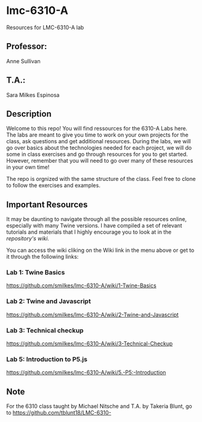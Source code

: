 # lmc-6310-A
Resources for LMC-6310-A lab

## Professor:
Anne Sullivan

## T.A.:
Sara Milkes Espinosa

## Description
Welcome to this repo! You will find ressources for the 6310-A Labs here. The labs are meant to give you time to work on your own projects for the class, ask questions and get additional resources. During the labs, we will go over basics about the technologies needed for each project, we will do some in class exercises and go through resources for you to get started. However, remember that you will need to go over many of these resources in your own time! 

The repo is orgnized with the same structure of the class. Feel free to clone to follow the exercises and examples.

## Important Resources
It may be daunting to navigate through all the possible resources online, especially with many Twine versions. I have compiled a set of relevant tutorials and materials that I highly encourage you to look at in the *repository's wiki*. 

You can access the wiki cliking on the Wiki link in the menu above or get to it through the following links: 

### Lab 1: Twine Basics
https://github.com/smilkes/lmc-6310-A/wiki/1-Twine-Basics
### Lab 2: Twine and Javascript
https://github.com/smilkes/lmc-6310-A/wiki/2-Twine-and-Javascript
### Lab 3: Technical checkup
https://github.com/smilkes/lmc-6310-A/wiki/3-Technical-Checkup

### Lab 5: Introduction to P5.js
https://github.com/smilkes/lmc-6310-A/wiki/5.-P5:-Introduction




## Note
For the 6310 class taught by Michael Nitsche and T.A. by Takeria Blunt, go to https://github.com/tblunt18/LMC-6310-
